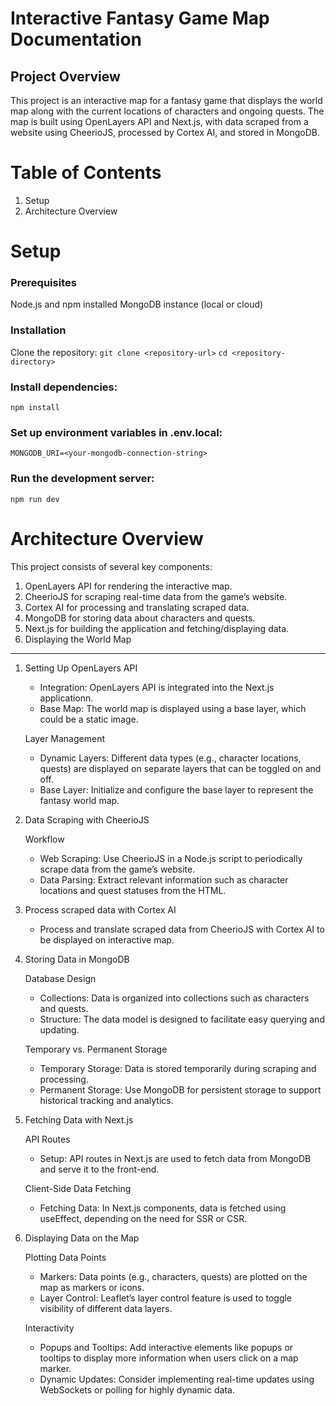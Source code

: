 # Interactive Fantasy Game Map Documentation

## Project Overview

This project is an interactive map for a fantasy game that displays the world map along with the current locations of characters and ongoing quests. The map is built using OpenLayers API and Next.js, with data scraped from a website using CheerioJS, processed by Cortex AI, and stored in MongoDB.

# Table of Contents

1. Setup
2. Architecture Overview

# Setup

### Prerequisites

Node.js and npm installed
MongoDB instance (local or cloud)

### Installation

Clone the repository:
`git clone <repository-url>`
`cd <repository-directory>`

### Install dependencies:

`npm install`

### Set up environment variables in .env.local:

`MONGODB_URI=<your-mongodb-connection-string>`

### Run the development server:

`npm run dev`

# Architecture Overview

This project consists of several key components:

1. OpenLayers API for rendering the interactive map.
2. CheerioJS for scraping real-time data from the game’s website.
3. Cortex AI for processing and translating scraped data.
4. MongoDB for storing data about characters and quests.
5. Next.js for building the application and fetching/displaying data.
6. Displaying the World Map

---

1.  Setting Up OpenLayers API

    - Integration: OpenLayers API is integrated into the Next.js applicationn.
    - Base Map: The world map is displayed using a base layer, which could be a static image.

    Layer Management

    - Dynamic Layers: Different data types (e.g., character locations, quests) are displayed on separate layers that can be toggled on and off.
    - Base Layer: Initialize and configure the base layer to represent the fantasy world map.

2.  Data Scraping with CheerioJS

    Workflow

    - Web Scraping: Use CheerioJS in a Node.js script to periodically scrape data from the game’s website.
    - Data Parsing: Extract relevant information such as character locations and quest statuses from the HTML.

3.  Process scraped data with Cortex AI

    - Process and translate scraped data from CheerioJS with Cortex AI to be displayed on interactive map.

4.  Storing Data in MongoDB

    Database Design

    - Collections: Data is organized into collections such as characters and quests.
    - Structure: The data model is designed to facilitate easy querying and updating.

    Temporary vs. Permanent Storage

    - Temporary Storage: Data is stored temporarily during scraping and processing.
    - Permanent Storage: Use MongoDB for persistent storage to support historical tracking and analytics.

5.  Fetching Data with Next.js

    API Routes

    - Setup: API routes in Next.js are used to fetch data from MongoDB and serve it to the front-end.

    Client-Side Data Fetching

    - Fetching Data: In Next.js components, data is fetched using useEffect, depending on the need for SSR or CSR.

6.  Displaying Data on the Map

    Plotting Data Points

    - Markers: Data points (e.g., characters, quests) are plotted on the map as markers or icons.
    - Layer Control: Leaflet’s layer control feature is used to toggle visibility of different data layers.

    Interactivity

    - Popups and Tooltips: Add interactive elements like popups or tooltips to display more information when users click on a map marker.
    - Dynamic Updates: Consider implementing real-time updates using WebSockets or polling for highly dynamic data.
